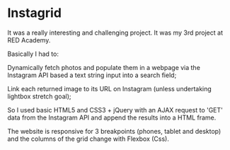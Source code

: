 # Instagrid

It was a really interesting and challenging project. It was my 3rd project at RED Academy.

Basically I had to: 

Dynamically fetch photos and populate them in a webpage via the Instagram API based a text string input into a search field;

Link each returned image to its URL on Instagram (unless undertaking lightbox stretch goal);

So I used basic HTML5 and CSS3 + jQuery with an AJAX request to 'GET' data from the Instagram API and append the results into a HTML frame.

The website is responsive for  3 breakpoints (phones, tablet and desktop) and the columns of the grid change with Flexbox (Css).

